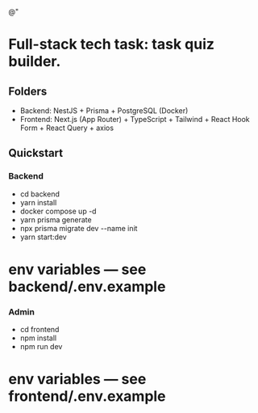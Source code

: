 @"
# Full-stack tech task: task quiz builder.

## Folders
- Backend: NestJS + Prisma + PostgreSQL (Docker)
- Frontend: Next.js (App Router) + TypeScript + Tailwind + React Hook Form + React Query + axios
## Quickstart

### Backend
- cd backend
- yarn install
- docker compose up -d
- yarn prisma generate
- npx prisma migrate dev --name init
- yarn start:dev
# env variables — see backend/.env.example

### Admin
- cd frontend
- npm install
- npm run dev
# env variables — see frontend/.env.example
